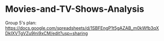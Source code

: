 # Movies-and-TV-Shows-Analysis
Group 5's plan: https://docs.google.com/spreadsheets/d/1SBFEngP1t5gAZAB_m0kWfb3qXDkIXVTgVZu9lni9xCM/edit?usp=sharing
